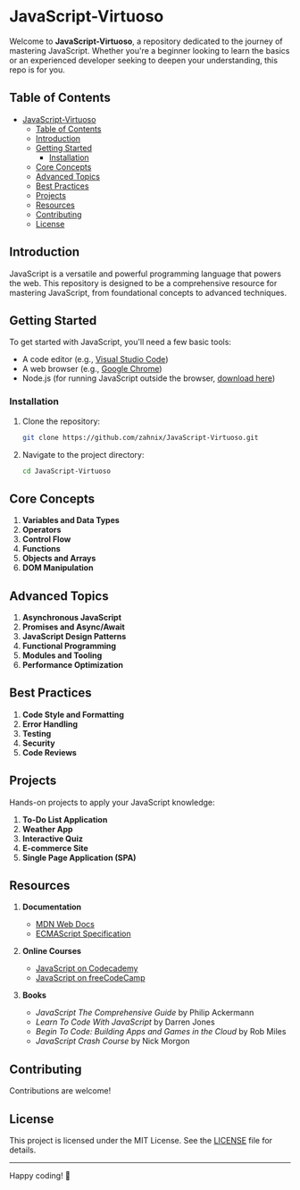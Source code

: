 # JavaScript-Virtuoso

Welcome to **JavaScript-Virtuoso**, a repository dedicated to the journey of mastering JavaScript. Whether you're a beginner looking to learn the basics or an experienced developer seeking to deepen your understanding, this repo is for you.

## Table of Contents

- [JavaScript-Virtuoso](#javascript-virtuoso)
  - [Table of Contents](#table-of-contents)
  - [Introduction](#introduction)
  - [Getting Started](#getting-started)
    - [Installation](#installation)
  - [Core Concepts](#core-concepts)
  - [Advanced Topics](#advanced-topics)
  - [Best Practices](#best-practices)
  - [Projects](#projects)
  - [Resources](#resources)
  - [Contributing](#contributing)
  - [License](#license)

## Introduction

JavaScript is a versatile and powerful programming language that powers the web. This repository is designed to be a comprehensive resource for mastering JavaScript, from foundational concepts to advanced techniques.

## Getting Started

To get started with JavaScript, you'll need a few basic tools:

- A code editor (e.g., [Visual Studio Code](https://code.visualstudio.com/))
- A web browser (e.g., [Google Chrome](https://www.google.com/chrome/))
- Node.js (for running JavaScript outside the browser, [download here](https://nodejs.org/))

### Installation

1. Clone the repository:
    ```bash
    git clone https://github.com/zahnix/JavaScript-Virtuoso.git
    ```
2. Navigate to the project directory:
    ```bash
    cd JavaScript-Virtuoso
    ```

## Core Concepts

1. **Variables and Data Types**
2. **Operators**
3. **Control Flow**
4. **Functions**
5. **Objects and Arrays**
6. **DOM Manipulation**

## Advanced Topics

1. **Asynchronous JavaScript**
2. **Promises and Async/Await**
3. **JavaScript Design Patterns**
4. **Functional Programming**
5. **Modules and Tooling**
6. **Performance Optimization**

## Best Practices

1. **Code Style and Formatting**
2. **Error Handling**
3. **Testing**
4. **Security**
5. **Code Reviews**

## Projects

Hands-on projects to apply your JavaScript knowledge:

1. **To-Do List Application**
2. **Weather App**
3. **Interactive Quiz**
4. **E-commerce Site**
5. **Single Page Application (SPA)**

## Resources

1. **Documentation**
    - [MDN Web Docs](https://developer.mozilla.org/en-US/docs/Web/JavaScript)
    - [ECMAScript Specification](https://www.ecma-international.org/publications-and-standards/standards/ecma-262/)

2. **Online Courses**
    - [JavaScript on Codecademy](https://www.codecademy.com/learn/introduction-to-javascript)
    - [JavaScript on freeCodeCamp](https://www.freecodecamp.org/learn/javascript-algorithms-and-data-structures/)

3. **Books**
    - *JavaScript The Comprehensive Guide* by Philip Ackermann
    - *Learn To Code With JavaScript* by Darren Jones
    - *Begin To Code: Building Apps and Games in the Cloud* by Rob Miles
    - *JavaScript Crash Course* by Nick Morgon

## Contributing

Contributions are welcome!

## License

This project is licensed under the MIT License. See the [LICENSE](LICENSE) file for details.

---

Happy coding! 🚀
